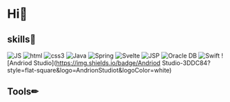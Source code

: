 # Hi🎈

## skills🧾
![JS](https://img.shields.io/badge/JavaScript-F7DF1E?style=flat-square&logo=JavaScript&logoColor=black) ![html](https://img.shields.io/badge/Html-E34F26?style=flat-square&logo=Html5&logoColor=white) ![css3](https://img.shields.io/badge/CSS3-1572B6?style=flat-square&logo=CSS3&logoColor=white) 
![Java](https://img.shields.io/badge/Java-007396?style=flat-square&logo=Java&logoColor=white) ![Spring](https://img.shields.io/badge/Spring-6DB33F?style=flat-square&logo=Spring&logoColor=white) ![Svelte](https://img.shields.io/badge/Svelte-FF3E00?style=flat-square&logo=Svelte&logoColor=white) ![JSP](https://img.shields.io/badge/JSP-FF3E00?style=flat-square&logo=MyBatis&logoColor=white) ![Oracle DB](https://img.shields.io/badge/Oracle-F80000?style=flat-square&logo=oracle&logoColor=white)
![Swift](https://img.shields.io/badge/Swift-FA7343?style=flat-square&logo=Swift&logoColor=white) ![Andriod Studio](https://img.shields.io/badge/Andriod Studio-3DDC84?style=flat-square&logo=AndrionStudiot&logoColor=white)

## Tools✏

